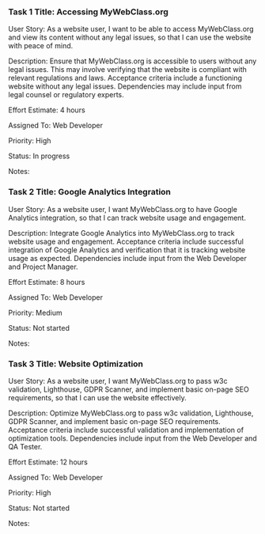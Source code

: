 ### Task 1 Title: Accessing MyWebClass.org

User Story: As a website user, I want to be able to access MyWebClass.org and view its content without any legal issues, so that I can use the website with peace of mind.

Description: Ensure that MyWebClass.org is accessible to users without any legal issues. This may involve verifying that the website is compliant with relevant regulations and laws. Acceptance criteria include a functioning website without any legal issues. Dependencies may include input from legal counsel or regulatory experts.

Effort Estimate: 4 hours

Assigned To: Web Developer

Priority: High

Status: In progress

Notes: 

### Task 2 Title: Google Analytics Integration

User Story: As a website user, I want MyWebClass.org to have Google Analytics integration, so that I can track website usage and engagement.

Description: Integrate Google Analytics into MyWebClass.org to track website usage and engagement. Acceptance criteria include successful integration of Google Analytics and verification that it is tracking website usage as expected. Dependencies include input from the Web Developer and Project Manager.

Effort Estimate: 8 hours

Assigned To: Web Developer

Priority: Medium

Status: Not started

Notes: 

### Task 3 Title: Website Optimization

User Story: As a website user, I want MyWebClass.org to pass w3c validation, Lighthouse, GDPR Scanner, and implement basic on-page SEO requirements, so that I can use the website effectively.

Description: Optimize MyWebClass.org to pass w3c validation, Lighthouse, GDPR Scanner, and implement basic on-page SEO requirements. Acceptance criteria include successful validation and implementation of optimization tools. Dependencies include input from the Web Developer and QA Tester.

Effort Estimate: 12 hours

Assigned To: Web Developer

Priority: High

Status: Not started

Notes: 
